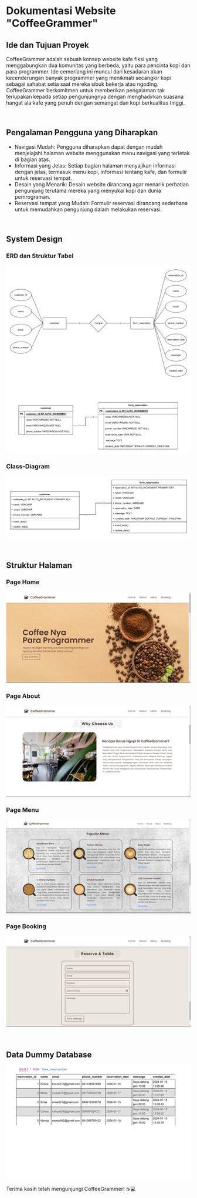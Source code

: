 # Dokumentasi Website "CoffeeGrammer"

## Ide dan Tujuan Proyek
CoffeeGrammer adalah sebuah konsep website kafe fiksi yang menggabungkan dua komunitas yang berbeda, yaitu para pencinta kopi dan para programmer. 
Ide cemerlang ini muncul dari kesadaran akan kecenderungan banyak programmer yang menikmati secangkir kopi sebagai sahabat setia saat mereka sibuk bekerja atau ngoding. 
CoffeeGrammer berkomitmen untuk memberikan pengalaman tak terlupakan kepada setiap pengunjungnya dengan menghadirkan suasana hangat ala kafe yang penuh dengan semangat dan kopi berkualitas tinggi.

<br>

## Pengalaman Pengguna yang Diharapkan
- Navigasi Mudah: Pengguna diharapkan dapat dengan mudah menjelajahi halaman website menggunakan menu navigasi yang terletak di bagian atas.
- Informasi yang Jelas: Setiap bagian halaman menyajikan informasi dengan jelas, termasuk menu kopi, informasi tentang kafe, dan formulir untuk reservasi tempat.
- Desain yang Menarik: Desain website dirancang agar menarik perhatian pengunjung terutama mereka yang menyukai kopi dan dunia pemrograman.
- Reservasi tempat yang Mudah: Formulir reservasi dirancang sederhana untuk memudahkan pengunjung dalam melakukan reservasi.

<br>

## System Design
### ERD dan Struktur Tabel
   ![System Design](System-Design/ERD-dan-Struktur-Tabel.png)
<br>
### Class-Diagram
   ![System Design](System-Design/Class-Diagram.png)

<br>

## Struktur Halaman
### Page Home
   ![Page Home](Screenshot/Screenshot-Page-Home.png)
<br>
### Page About
   ![Page About](Screenshot/Screenshot-Page-About.png)
<br>
### Page Menu
   ![Page Menu](Screenshot/Screenshot-Page-Menu.png)
<br>
### Page Booking
   ![Page Booking](Screenshot/Screenshot-Page-Booking.png)

<br>

## Data Dummy Database
   ![Data Dummy](Screenshot/Data-Dummy.png)

Terima kasih telah mengunjungi CoffeeGrammer! ☕💻
